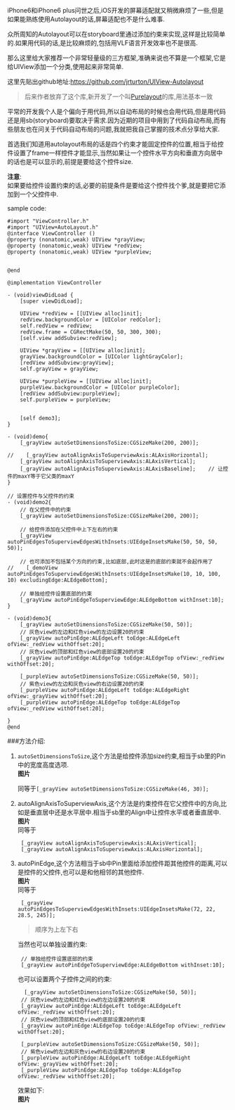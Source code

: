 iPhone6和iPhone6 plus问世之后,iOS开发的屏幕适配就又稍微麻烦了一些,但是如果能熟练使用Autolayout的话,屏幕适配也不是什么难事.  

众所周知的Autolayout可以在storyboard里通过添加约束来实现,这样是比较简单的.如果用代码的话,是比较麻烦的,包括用VLF语言开发效率也不是很高.  

那么这里给大家推荐一个非常轻量级的三方框架,准确来说也不算是一个框架,它是给UIView添加一个分类,使用起来非常简单.

这里先贴出github地址:https://github.com/jrturton/UIView-Autolayout

> 后来作者放弃了这个库,新开发了一个叫[Purelayout](https://github.com/PureLayout/PureLayout)的库,用法基本一致

平常的开发我个人是个偏向于用代码,所以自动布局的时候也会用代码,但是用代码还是用sb(storyboard)要取决于需求.因为近期的项目中用到了代码自动布局,而有些朋友也在问关于代码自动布局的问题,我就把我自己掌握的技术点分享给大家.

首选我们知道用autolayout布局的话是四个约束才能固定控件的位置,相当于给控件设置了frame一样控件才能显示,当然如果让一个控件水平方向和垂直方向居中的话也是可以显示的,前提是要给这个控件size.

**注意**:  
如果要给控件设置约束的话,必要的前提条件是要给这个控件找个爹,就是要把它添加到一个父控件中.

sample code:  

	#import "ViewController.h"
	#import "UIView+AutoLayout.h"
	@interface ViewController ()
	@property (nonatomic,weak) UIView *grayView;
	@property (nonatomic,weak) UIView *redView;
	@property (nonatomic,weak) UIView *purpleView;
	 
	 
	@end
	 
	@implementation ViewController
	 
	- (void)viewDidLoad {
	    [super viewDidLoad];
	     
	    UIView *redView = [[UIView alloc]init];
	    redView.backgroundColor = [UIColor redColor];
	    self.redView = redView;
	    redView.frame = CGRectMake(50, 50, 300, 300);
	    [self.view addSubview:redView];
	     
	    UIView *grayView = [[UIView alloc]init];
	    grayView.backgroundColor = [UIColor lightGrayColor];
	    [redView addSubview:grayView];
	    self.grayView = grayView;
	     
	    UIView *purpleView = [[UIView alloc]init];
	    purpleView.backgroundColor = [UIColor purpleColor];
	    [redView addSubview:purpleView];
	    self.purpleView = purpleView;
	     
	 
	    [self demo3];
	}
	 
	- (void)demo{
	    [_grayView autoSetDimensionsToSize:CGSizeMake(200, 200)];
	 
	//    [_grayView autoAlignAxisToSuperviewAxis:ALAxisHorizontal];
	    [_grayView autoAlignAxisToSuperviewAxis:ALAxisVertical];
	    [_grayView autoAlignAxisToSuperviewAxis:ALAxisBaseline];    // 让控件的maxY等于它父类的maxY
	}
	 
	// 设置控件与父控件的约束
	- (void)demo2{
	    // 在父控件中的约束
	    [_grayView autoSetDimensionsToSize:CGSizeMake(200, 200)];
	     
	    // 给控件添加在父控件中上下左右的约束
	    [_grayView autoPinEdgesToSuperviewEdgesWithInsets:UIEdgeInsetsMake(50, 50, 50, 50)];
	     
	    // 也可添加不包括某个方向的约束,比如底部,此时这是的底部约束就不会起作用了
	//    [_demoView autoPinEdgesToSuperviewEdgesWithInsets:UIEdgeInsetsMake(10, 10, 100, 10) excludingEdge:ALEdgeBottom];
	     
	    // 单独给控件设置底部的约束
	    [_grayView autoPinEdgeToSuperviewEdge:ALEdgeBottom withInset:10];
	}
	 
	- (void)demo3{
	    [_grayView autoSetDimensionsToSize:CGSizeMake(50, 50)];
	    // 灰色view的左边和红色view的左边设置20的约束
	    [_grayView autoPinEdge:ALEdgeLeft toEdge:ALEdgeLeft ofView:_redView withOffset:20];
	    // 灰色view的顶部和红色view的底部设置20的约束
	    [_grayView autoPinEdge:ALEdgeTop toEdge:ALEdgeTop ofView:_redView withOffset:20];
	     
	    [_purpleView autoSetDimensionsToSize:CGSizeMake(50, 50)];
	    // 紫色view的左边和灰色view的右边设置20的约束
	    [_purpleView autoPinEdge:ALEdgeLeft toEdge:ALEdgeRight ofView:_grayView withOffset:20];
	    [_purpleView autoPinEdge:ALEdgeTop toEdge:ALEdgeTop ofView:_redView withOffset:20];
	 
	}
	@end
	
	
###方法介绍:

1. `autoSetDimensionsToSize`,这个方法是给控件添加size约束,相当于sb里的Pin中的宽度高度选项.  
**图片**

	同等于`[_grayView autoSetDimensionsToSize:CGSizeMake(46, 30)];`  

2. autoAlignAxisToSuperviewAxis,这个方法是约束控件在它父控件中的方向,比如是垂直居中还是水平居中.相当于sb里的Align中让控件水平或者垂直居中.  
**图片**   
同等于  

		[_grayView autoAlignAxisToSuperviewAxis:ALAxisVertical];
		[_grayView autoAlignAxisToSuperviewAxis:ALAxisHorizontal];


3. autoPinEdge,这个方法相当于sb中Pin里面给添加控件距其他控件的距离,可以是控件的父控件,也可以是和他相邻的其他控件.  
**图片**   
同等于  

		[_grayView autoPinEdgesToSuperviewEdgesWithInsets:UIEdgeInsetsMake(72, 22, 28.5, 245)];
		
	> 顺序为上左下右


	当然也可以单独设置约束:  
		    
		// 单独给控件设置底部的约束
		[_grayView autoPinEdgeToSuperviewEdge:ALEdgeBottom withInset:10];

	也可以设置两个子控件之间的约束:  
	
		 [_grayView autoSetDimensionsToSize:CGSizeMake(50, 50)];
	    // 灰色view的左边和红色view的左边设置20的约束
	    [_grayView autoPinEdge:ALEdgeLeft toEdge:ALEdgeLeft ofView:_redView withOffset:20];
	    // 灰色view的顶部和红色view的底部设置20的约束
	    [_grayView autoPinEdge:ALEdgeTop toEdge:ALEdgeTop ofView:_redView withOffset:20];
	     
	    [_purpleView autoSetDimensionsToSize:CGSizeMake(50, 50)];
	    // 紫色view的左边和灰色view的右边设置20的约束
	    [_purpleView autoPinEdge:ALEdgeLeft toEdge:ALEdgeRight ofView:_grayView withOffset:20];
	    [_purpleView autoPinEdge:ALEdgeTop toEdge:ALEdgeTop ofView:_redView withOffset:20];
	    
	效果如下:  
	**图片**
	
	